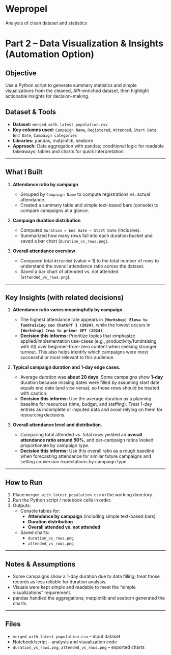 # Wepropel
Analysis of clean dataset and statistics 
# Part 2 – Data Visualization & Insights (Automation Option)

## Objective
Use a Python script to generate summary statistics and simple visualizations from the cleaned, API-enriched dataset, then highlight actionable insights for decision-making.

## Dataset & Tools
- **Dataset:** `merged_with_latest_population.csv`
- **Key columns used:** `Campaign Name`, `Registered`, `Attended`, `Start Date`, `End Date`, `Campaign categories`
- **Libraries:** pandas, matplotlib, seaborn
- **Approach:** Data aggregation with pandas; conditional logic for readable takeaways; tables and charts for quick interpretation.

---

## What I Built
1) **Attendance ratio by campaign**  
   - Grouped by `Campaign Name` to compute registrations vs. actual attendance.  
   - Created a summary table and simple text-based bars (console) to compare campaigns at a glance.

2) **Campaign duration distribution**  
   - Computed `Duration = End Date − Start Date` (inclusive).  
   - Summarized how many rows fall into each duration bucket and saved a bar chart (`duration_vs_rows.png`).

3) **Overall attendance overview**  
   - Compared total `Attended` (value = 1) to the total number of rows to understand the overall attendance ratio across the dataset.  
   - Saved a bar chart of attended vs. not attended (`attended_vs_rows.png`).

---

## Key Insights (with related decisions)

1) **Attendance ratio varies meaningfully by campaign.**  
   - The highest attendance rate appears in **`[Workshop] Eleva tu fundraising con ChatGPT I (2024)`**, while the lowest occurs in **`[Workshop] Crea tu primer GPT (2024)`**.  
   - **Decision this informs:** Prioritize topics that emphasize applied/implementation use-cases (e.g., productivity/fundraising with AI) over beginner-from-zero content when seeking stronger turnout. This also helps identify which campaigns were most successful or most relevant to this audience.

2) **Typical campaign duration and 1-day edge cases.**  
   - Average duration was **about 20 days**. Some campaigns show **1-day** duration because missing dates were filled by assuming start date equals end date (and vice versa), so those rows should be treated with caution.  
   - **Decision this informs:** Use the average duration as a planning baseline for resources (time, budget, and staffing). Treat 1-day entries as incomplete or imputed data and avoid relying on them for resourcing decisions.

3) **Overall attendance level and distribution.**  
   - Comparing total attended vs. total rows yielded an **overall attendance ratio around 50%**, and per-campaign ratios looked proportionate by campaign type.  
   - **Decision this informs:** Use this overall ratio as a rough baseline when forecasting attendance for similar future campaigns and setting conversion expectations by campaign type.

---

## How to Run
1) Place `merged_with_latest_population.csv` in the working directory.  
2) Run the Python script / notebook cells in order.  
3) Outputs:
   - Console tables for:
     - **Attendance by campaign** (including simple text-based bars)
     - **Duration distribution**
     - **Overall attended vs. not attended**
   - Saved charts:
     - `duration_vs_rows.png`
     - `attended_vs_rows.png`

---

## Notes & Assumptions
- Some campaigns show a 1-day duration due to data filling; treat those records as less reliable for duration analysis.  
- Visuals were kept simple and readable to meet the “simple visualizations” requirement.  
- pandas handled the aggregations; matplotlib and seaborn generated the charts.

---

## Files
- `merged_with_latest_population.csv` – input dataset  
- Notebook/script – analysis and visualization code  
- `duration_vs_rows.png`, `attended_vs_rows.png` – exported charts
